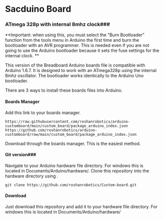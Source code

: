 # Sacduino Board
### ATmega 328p with internal 8mhz clock###

**Important: when using this, you must select the "Burn Bootloader" function from the tools menu in Arduino the first time and burn the bootloader with an AVR programmer. This is needed even if you are not going to use the Arduino bootloader because it sets the fuse settings for the internal clock. **

This version of the Breadboard Arduino boards file is compatible with Arduino 1.6.7. It is designed to work with an ATmega328p using the internal 8mhz oscillator. The bootloader works identically to the Arduino Uno bootloader.

There are 3 ways to install these boards files into Arduino.


#### Boards Manager ####

Add this link to your boards manager. 

```
https://raw.githubusercontent.com/roshanrobotics/arduino-customboard/main/custom_board/package_arduino_index.json
https://github.com/roshanrobotics/arduino-customboard/raw/main/custom_board/package_arduino_index.json

```
Download through the boards manager. This is the easiest method.

#### Git version###
Navigate to your Arduino hardware file directory. For windows this is located in Documents/Arduino/hardware/. Clone this repository into the hardware directory using .

```
git clone https://github.com/roshanrobotics/Custom-board.git
```

#### Download ####
Just download this repository and add it to your hardware file directory. For windows this is located in Documents/Arduino/hardware/



